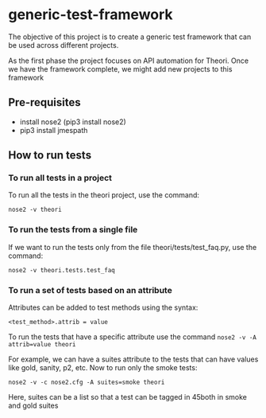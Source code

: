 # generic-test-framework

The objective of this project is to create a generic test framework that can be used across different projects.

As the first phase the project focuses on API automation for Theori. Once we have the framework complete, we might add new projects to this framework

## Pre-requisites
 * install nose2 (pip3 install nose2)
 * pip3 install jmespath


## How to run tests
### To run all tests in a project
To run all the tests in the theori project, use the command:

`nose2 -v theori`


### To run the tests from a single file
If we want to run the tests only from the file theori/tests/test_faq.py, use the command:

`nose2 -v theori.tests.test_faq`


### To run a set of tests based on an attribute
Attributes can be added to test methods using the syntax:

`<test_method>.attrib = value`

To run the tests that have a specific attribute use the command
`nose2 -v -A attrib=value theori`

For example, we can have a suites attribute to the tests that can have values like gold, sanity, p2, etc. Now to run only the smoke tests:

`nose2 -v -c nose2.cfg -A suites=smoke theori`

Here, suites can be a list so that a test can be tagged in 45both in smoke and gold suites